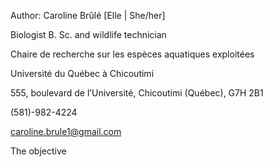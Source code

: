 Author: Caroline Brûlé 
[Elle | She/her]

Biologist B. Sc. and wildlife technician

Chaire de recherche sur les espèces aquatiques exploitées 

Université du Québec à Chicoutimi

555, boulevard de l’Université, Chicoutimi (Québec), G7H 2B1

(581)-982-4224

caroline.brule1@gmail.com


The objective 
